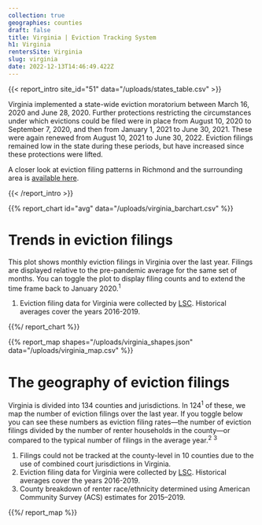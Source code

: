 ```yaml
---
collection: true
geographies: counties
draft: false
title: Virginia | Eviction Tracking System
h1: Virginia
rentersSite: Virginia
slug: virginia
date: 2022-12-13T14:46:49.422Z
---
```

{{< report_intro site_id="51" data="/uploads/states_table.csv" >}}

Virginia implemented a state-wide eviction moratorium between March 16, 2020 and June 28, 2020.  Further protections restricting the circumstances under which evictions could be filed were in place from August 10, 2020 to September 7, 2020, and then from January 1, 2021 to June 30, 2021. These were again renewed from August 10, 2021 to June 30, 2022. Eviction filings remained low in the state during these periods, but have increased since these protections were lifted.

 A closer look at eviction filing patterns in Richmond and the surrounding area is [available here](https://evictionlab.org/eviction-tracking/richmond-va/).

{{< /report_intro >}}


{{% report_chart id="avg" data="/uploads/virginia_barchart.csv" %}}











# Trends in eviction filings

This plot shows monthly eviction filings in Virginia over the last year. Filings are displayed relative to the pre-pandemic average for the same set of months. You can toggle the plot to display filing counts and to extend the time frame back to January 2020.<sup>1</sup>

1. Eviction filing data for Virginia were collected by [LSC](https://www.lsc.gov/). Historical averages cover the years 2016-2019.











{{%/ report_chart %}}



{{% report_map shapes="/uploads/virginia_shapes.json" data="/uploads/virginia_map.csv" %}}



# The geography of eviction filings

Virginia is divided into 134 counties and jurisdictions. In 124<sup>1</sup> of these, we map the number of eviction filings over the last year. If you toggle below you can see these numbers as eviction filing rates—the number of eviction filings divided by the number of renter households in the county—or compared to the typical number of filings in the average year.<sup>2</sup> <sup>3</sup>

1. Filings could not be tracked at the county-level in 10 counties due to the use of combined court jurisdictions in Virginia.
2. Eviction filing data for Virginia were collected by [LSC](https://www.lsc.gov/). Historical averages cover the years 2016-2019.
3. County breakdown of renter race/ethnicity determined using American Community Survey (ACS) estimates for 2015–2019.



{{%/ report_map %}}